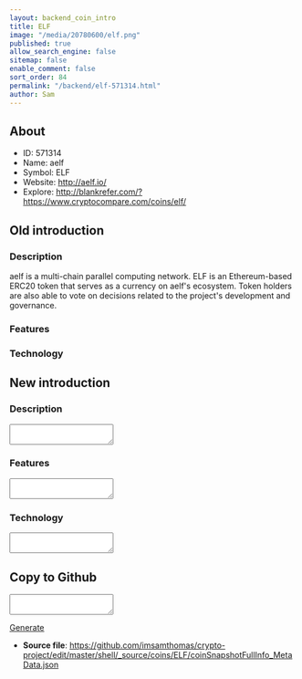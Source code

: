 ```yaml
---
layout: backend_coin_intro
title: ELF
image: "/media/20780600/elf.png"
published: true
allow_search_engine: false
sitemap: false
enable_comment: false
sort_order: 84
permalink: "/backend/elf-571314.html"
author: Sam
---
```


## About

- ID: 571314
- Name: aelf
- Symbol: ELF
- Website: http://aelf.io/
- Explore: http://blankrefer.com/?https://www.cryptocompare.com/coins/elf/


## Old introduction

### Description

<p>aelf is a multi-chain parallel computing network. ELF is an Ethereum-based ERC20 token that serves as a currency on aelf&#39;s ecosystem. Token holders are also able to vote on decisions related to the project&#39;s development and governance.</p>

### Features


### Technology




## New introduction


### Description
<textarea id="meta_description" name="description"></textarea>

### Features
<textarea id="meta_features" name="features"></textarea>

### Technology
<textarea id="meta_technology" name="technology"></textarea>


## Copy to Github

<textarea id="coinsnapshotfullinfo_metadata"></textarea>

<a href="#gen" onclick="generateMetaDatJson()">Generate</a>

- **Source file**: <a href="https://github.com/imsamthomas/crypto-project/edit/master/shell/_source/coins/ELF/coinSnapshotFullInfo_MetaData.json">https://github.com/imsamthomas/crypto-project/edit/master/shell/_source/coins/ELF/coinSnapshotFullInfo_MetaData.json</a>

